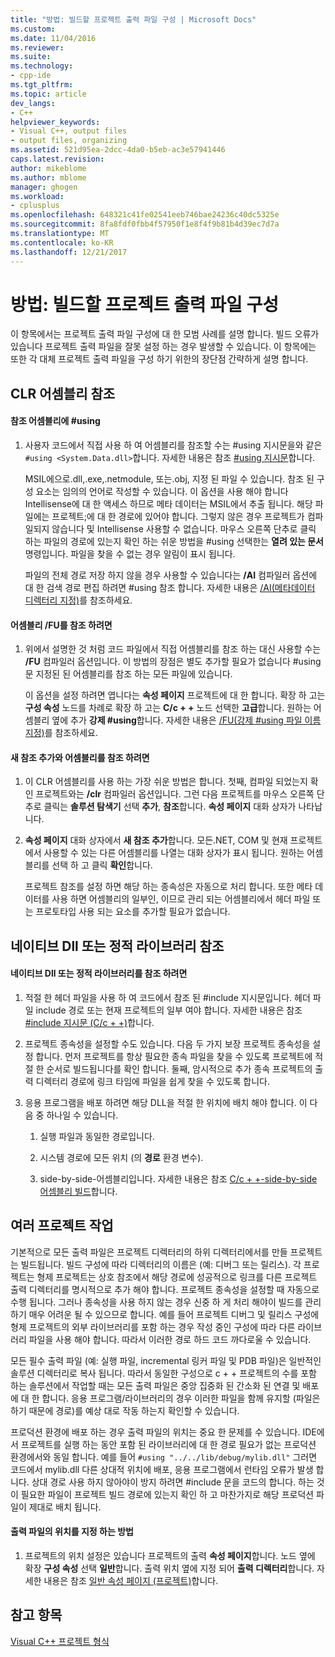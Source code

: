 ```yaml
---
title: "방법: 빌드할 프로젝트 출력 파일 구성 | Microsoft Docs"
ms.custom: 
ms.date: 11/04/2016
ms.reviewer: 
ms.suite: 
ms.technology:
- cpp-ide
ms.tgt_pltfrm: 
ms.topic: article
dev_langs:
- C++
helpviewer_keywords:
- Visual C++, output files
- output files, organizing
ms.assetid: 521d95ea-2dcc-4da0-b5eb-ac3e57941446
caps.latest.revision: 
author: mikeblome
ms.author: mblome
manager: ghogen
ms.workload:
- cplusplus
ms.openlocfilehash: 648321c41fe02541eeb746bae24236c40dc5325e
ms.sourcegitcommit: 8fa8fdf0fbb4f57950f1e8f4f9b81b4d39ec7d7a
ms.translationtype: MT
ms.contentlocale: ko-KR
ms.lasthandoff: 12/21/2017
---
```

# <a name="how-to-organize-project-output-files-for-builds"></a>방법: 빌드할 프로젝트 출력 파일 구성
이 항목에서는 프로젝트 출력 파일 구성에 대 한 모범 사례를 설명 합니다. 빌드 오류가 있습니다 프로젝트 출력 파일을 잘못 설정 하는 경우 발생할 수 있습니다. 이 항목에는 또한 각 대체 프로젝트 출력 파일을 구성 하기 위한의 장단점 간략하게 설명 합니다.  
  
## <a name="referencing-clr-assemblies"></a>CLR 어셈블리 참조  
  
#### <a name="to-reference-assemblies-with-using"></a>참조 어셈블리에 #using  
  
1.  사용자 코드에서 직접 사용 하 여 어셈블리를 참조할 수는 #using 지시문을와 같은 `#using <System.Data.dll>`합니다. 자세한 내용은 참조 [#using 지시문](../preprocessor/hash-using-directive-cpp.md)합니다.  
  
     MSIL에으로.dll,.exe,.netmodule, 또는.obj, 지정 된 파일 수 있습니다. 참조 된 구성 요소는 임의의 언어로 작성할 수 있습니다. 이 옵션을 사용 해야 합니다 Intellisense에 대 한 액세스 하므로 메타 데이터는 MSIL에서 추출 됩니다. 해당 파일에는 프로젝트;에 대 한 경로에 있어야 합니다. 그렇지 않은 경우 프로젝트가 컴파일되지 않습니다 및 Intellisense 사용할 수 없습니다. 마우스 오른쪽 단추로 클릭 하는 파일의 경로에 있는지 확인 하는 쉬운 방법을 #using 선택한는 **열려 있는 문서** 명령입니다. 파일을 찾을 수 없는 경우 알림이 표시 됩니다.  
  
     파일의 전체 경로 저장 하지 않을 경우 사용할 수 있습니다는 **/AI** 컴파일러 옵션에 대 한 검색 경로 편집 하려면 #using 참조 합니다. 자세한 내용은 [/AI(메타데이터 디렉터리 지정)](../build/reference/ai-specify-metadata-directories.md)를 참조하세요.  
  
#### <a name="to-reference-assemblies-with-fu"></a>어셈블리 /FU를 참조 하려면  
  
1.  위에서 설명한 것 처럼 코드 파일에서 직접 어셈블리를 참조 하는 대신 사용할 수는 **/FU** 컴파일러 옵션입니다. 이 방법의 장점은 별도 추가할 필요가 없습니다 #using 문 지정된 된 어셈블리를 참조 하는 모든 파일에 있습니다.  
  
     이 옵션을 설정 하려면 엽니다는 **속성 페이지** 프로젝트에 대 한 합니다. 확장 하 고는 **구성 속성** 노드를 차례로 확장 하 고는 **C/c + +** 노드 선택한 **고급**합니다. 원하는 어셈블리 옆에 추가 **강제 #using**합니다. 자세한 내용은 [/FU(강제 #using 파일 이름 지정)](../build/reference/fu-name-forced-hash-using-file.md)를 참조하세요.  
  
#### <a name="to-reference-assemblies-with-add-new-reference"></a>새 참조 추가와 어셈블리를 참조 하려면  
  
1.  이 CLR 어셈블리를 사용 하는 가장 쉬운 방법은 합니다. 첫째, 컴파일 되었는지 확인 프로젝트와는 **/clr** 컴파일러 옵션입니다. 그런 다음 프로젝트를 마우스 오른쪽 단추로 클릭는 **솔루션 탐색기** 선택 **추가**, **참조**합니다. **속성 페이지** 대화 상자가 나타납니다.  
  
2.  **속성 페이지** 대화 상자에서 **새 참조 추가**합니다. 모든.NET, COM 및 현재 프로젝트에서 사용할 수 있는 다른 어셈블리를 나열는 대화 상자가 표시 됩니다. 원하는 어셈블리를 선택 하 고 클릭 **확인**합니다.  
  
     프로젝트 참조를 설정 하면 해당 하는 종속성은 자동으로 처리 합니다. 또한 메타 데이터를 사용 하면 어셈블리의 일부인, 이므로 관리 되는 어셈블리에서 헤더 파일 또는 프로토타입 사용 되는 요소를 추가할 필요가 없습니다.  
  
## <a name="referencing-native-dlls-or-static-libraries"></a>네이티브 Dll 또는 정적 라이브러리 참조  
  
#### <a name="to-reference-native-dlls-or-static-libraries"></a>네이티브 Dll 또는 정적 라이브러리를 참조 하려면  
  
1.  적절 한 헤더 파일을 사용 하 여 코드에서 참조 된 #include 지시문입니다. 헤더 파일 include 경로 또는 현재 프로젝트의 일부 여야 합니다. 자세한 내용은 참조 [#include 지시문 (C/c + +)](../preprocessor/hash-include-directive-c-cpp.md)합니다.  
  
2.  프로젝트 종속성을 설정할 수도 있습니다. 다음 두 가지 보장 프로젝트 종속성을 설정 합니다. 먼저 프로젝트를 항상 필요한 종속 파일을 찾을 수 있도록 프로젝트에 적절 한 순서로 빌드됩니다를 확인 합니다. 둘째, 암시적으로 추가 종속 프로젝트의 출력 디렉터리 경로에 링크 타임에 파일을 쉽게 찾을 수 있도록 합니다.  
  
3.  응용 프로그램을 배포 하려면 해당 DLL을 적절 한 위치에 배치 해야 합니다. 이 다음 중 하나일 수 있습니다.  
  
    1.  실행 파일과 동일한 경로입니다.  
  
    2.  시스템 경로에 모든 위치 (의 **경로** 환경 변수).  
  
    3.  side-by-side-어셈블리입니다. 자세한 내용은 참조 [C/c + +-side-by-side 어셈블리 빌드](../build/building-c-cpp-side-by-side-assemblies.md)합니다.  
  
## <a name="working-with-multiple-projects"></a>여러 프로젝트 작업  
 기본적으로 모든 출력 파일은 프로젝트 디렉터리의 하위 디렉터리에서를 만들 프로젝트는 빌드됩니다. 빌드 구성에 따라 디렉터리의 이름은 (예: 디버그 또는 릴리스). 각 프로젝트는 형제 프로젝트는 상호 참조에서 해당 경로에 성공적으로 링크를 다른 프로젝트 출력 디렉터리를 명시적으로 추가 해야 합니다. 프로젝트 종속성을 설정할 때 자동으로 수행 됩니다. 그러나 종속성을 사용 하지 않는 경우 신중 하 게 처리 해야이 빌드를 관리 하기 매우 어려운 될 수 있으므로 합니다. 예를 들어 프로젝트 디버그 및 릴리스 구성에 형제 프로젝트의 외부 라이브러리를 포함 하는 경우 작성 중인 구성에 따라 다른 라이브러리 파일을 사용 해야 합니다. 따라서 이러한 경로 하드 코드 까다로울 수 있습니다.  
  
 모든 필수 출력 파일 (예: 실행 파일, incremental 링커 파일 및 PDB 파일)은 일반적인 솔루션 디렉터리로 복사 됩니다. 따라서 동일한 구성으로 c + + 프로젝트의 수를 포함 하는 솔루션에서 작업할 때는 모든 출력 파일은 중앙 집중화 된 간소화 된 연결 및 배포에 대 한 합니다. 응용 프로그램/라이브러리의 경우 이러한 파일을 함께 유지할 (파일은 하기 때문에 경로)를 예상 대로 작동 하는지 확인할 수 있습니다.  
  
 프로덕션 환경에 배포 하는 경우 출력 파일의 위치는 중요 한 문제를 수 있습니다. IDE에서 프로젝트를 실행 하는 동안 포함 된 라이브러리에 대 한 경로 필요가 없는 프로덕션 환경에서와 동일 합니다. 예를 들어 `#using "../../lib/debug/mylib.dll"` 그러면 코드에서 mylib.dll 다른 상대적 위치에 배포, 응용 프로그램에서 런타임 오류가 발생 합니다. 상대 경로 사용 하지 않아야이 방지 하려면 #include 문을 코드의 합니다. 하는 것이 필요한 파일이 프로젝트 빌드 경로에 있는지 확인 하 고 마찬가지로 해당 프로덕션 파일이 제대로 배치 됩니다.  
  
#### <a name="how-to-specify-where-output-files-go"></a>출력 파일의 위치를 지정 하는 방법  
  
1.  프로젝트의 위치 설정은 있습니다 프로젝트의 출력 **속성 페이지**합니다. 노드 옆에 확장 **구성 속성** 선택 **일반**합니다. 출력 위치 옆에 지정 되어 **출력 디렉터리**합니다. 자세한 내용은 참조 [일반 속성 페이지 (프로젝트)](../ide/general-property-page-project.md)합니다.  
  
## <a name="see-also"></a>참고 항목  
 [Visual C++ 프로젝트 형식](../ide/visual-cpp-project-types.md)